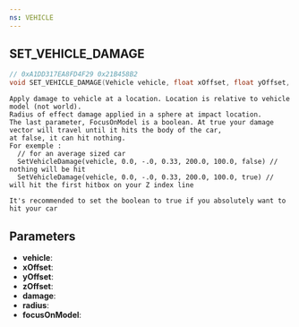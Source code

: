 ```yaml
---
ns: VEHICLE
---
```

## SET_VEHICLE_DAMAGE

```c
// 0xA1DD317EA8FD4F29 0x21B458B2
void SET_VEHICLE_DAMAGE(Vehicle vehicle, float xOffset, float yOffset, float zOffset, float damage, float radius, BOOL focusOnModel);
```

```
Apply damage to vehicle at a location. Location is relative to vehicle model (not world).  
Radius of effect damage applied in a sphere at impact location.
The last parameter, FocusOnModel is a boolean. At true your damage vector will travel until it hits the body of the car,
at false, it can hit nothing. 
For exemple :
  // for an average sized car 
  SetVehicleDamage(vehicle, 0.0, -.0, 0.33, 200.0, 100.0, false) // nothing will be hit
  SetVehicleDamage(vehicle, 0.0, -.0, 0.33, 200.0, 100.0, true) // will hit the first hitbox on your Z index line

It's recommended to set the boolean to true if you absolutely want to hit your car   
```

## Parameters
* **vehicle**: 
* **xOffset**: 
* **yOffset**: 
* **zOffset**: 
* **damage**: 
* **radius**: 
* **focusOnModel**: 

